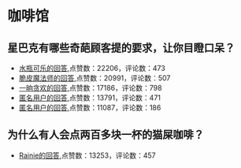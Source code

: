 #  咖啡馆 
## 星巴克有哪些奇葩顾客提的要求，让你目瞪口呆？
- [水瓶可乐的回答](https://www.zhihu.com/question/30821648/answer/636120498),点赞数：22206，评论数：473
- [脆皮魔法师的回答](https://www.zhihu.com/question/30821648/answer/762611864),点赞数：20991，评论数：507
- [一晌贪欢的回答](https://www.zhihu.com/question/30821648/answer/801870220),点赞数：17186，评论数：798
- [匿名用户的回答](https://www.zhihu.com/question/30821648/answer/811134838),点赞数：13791，评论数：471
- [匿名用户的回答](https://www.zhihu.com/question/30821648/answer/82067416),点赞数：11087，评论数：186
## 为什么有人会点两百多块一杯的猫屎咖啡？
- [Rainie的回答](https://www.zhihu.com/question/21128697/answer/64846118),点赞数：13253，评论数：457
